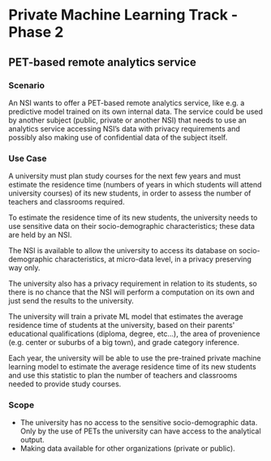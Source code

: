# Private Machine Learning Track - Phase 2

## PET-based remote analytics service

### Scenario
An NSI wants to offer a PET-based remote analytics service, like e.g. a predictive model trained on its own internal data. The service could be used by another subject (public, private or another NSI) that needs to use an analytics service accessing NSI’s data with privacy requirements and possibly also making use of confidential data of the subject itself.

### Use Case
A university must plan study courses for the next few years and must estimate the residence time (numbers of years in which students will attend university courses) of its new students, in order to assess the number of teachers and classrooms required. 

To estimate the residence time of its new students, the university needs to use sensitive data on their socio-demographic characteristics; these data are held by an NSI. 

The NSI is available to allow the university to access its database on socio-demographic characteristics, at micro-data level, in a privacy preserving way only.

The university also has a privacy requirement in relation to its students, so there is no chance that the NSI will perform a computation on its own and just send the results to the university. 

The university will train a private ML model that estimates the average residence time of students at the university, based on their parents' educational qualifications (diploma, degree, etc…), the area of provenience (e.g. center or suburbs of a big town), and grade category inference. 

Each year, the university will be able to use the pre-trained private machine learning model to estimate the average residence time of its new students and use this statistic to plan the number of teachers and classrooms needed to provide study courses. 

### Scope
- The university has no access to the sensitive socio-demographic data. Only by the use of PETs the university can have access to the analytical output.
- Making data available for other organizations (private or public).


